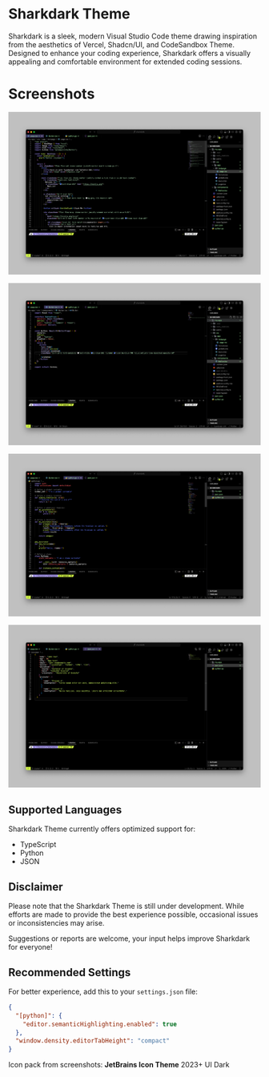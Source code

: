 # Sharkdark Theme

Sharkdark is a sleek, modern Visual Studio Code theme drawing inspiration from the aesthetics of Vercel, Shadcn/UI, and CodeSandbox Theme.
Designed to enhance your coding experience, Sharkdark offers a visually appealing and comfortable environment for extended coding sessions.

# Screenshots

![TypeScript Preview](/images/ts-img.png)

![TypeScript Preview 2](/images/ts-img2.png)

![Python Preview](/images/python-img.png)

![JSON Preview](/images/json-img.png)

## Supported Languages

Sharkdark Theme currently offers optimized support for:

- TypeScript
- Python
- JSON

## Disclaimer

Please note that the Sharkdark Theme is still under development. While efforts are made to provide the best experience possible, occasional issues or inconsistencies may arise.

Suggestions or reports are welcome, your input helps improve Sharkdark for everyone!

## Recommended Settings

For better experience, add this to your `settings.json` file:

```json
{
  "[python]": {
    "editor.semanticHighlighting.enabled": true
  },
  "window.density.editorTabHeight": "compact"
}
```

Icon pack from screenshots: **JetBrains Icon Theme** 2023+ UI Dark
